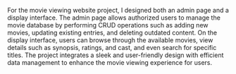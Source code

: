 For the movie viewing website project, I designed both an admin page and a display interface. The admin page allows authorized users to manage the movie database by performing CRUD operations such as adding new movies, updating existing entries, and deleting outdated content. On the display interface, users can browse through the available movies, view details such as synopsis, ratings, and cast, and even search for specific titles. The project integrates a sleek and user-friendly design with efficient data management to enhance the movie viewing experience for users.






